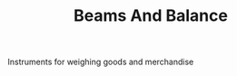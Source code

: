 ---
title: Beams And Balance
letter: B
permalink: "/definitions/bld-beams-and-balance.html"
body: Instruments for weighing goods and merchandise
published_at: '2018-07-07'
source: Black's Law Dictionary 2nd Ed (1910)
layout: post
---